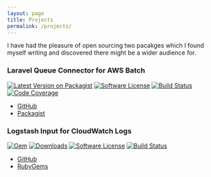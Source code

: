 ```yaml
---
layout: page
title: Projects
permalink: /projects/
---
```


I have had the pleasure of open sourcing two pacakges which I found myself
writing and discovered there might be a wider audience for.

### Laravel Queue Connector for AWS Batch
[![Latest Version on Packagist][ico-laravel-queue-batch-version]][link-laravel-queue-batch-packagist]
[![Software License][ico-laravel-queue-batch-license]][link-laravel-queue-batch-license]
[![Build Status][ico-laravel-queue-batch-travis]][link-laravel-queue-batch-travis]
[![Code Coverage][ico-laravel-queue-batch-coverage]][link-laravel-queue-batch-coverage]
* [GitHub](https://github.com/lukewaite/laravel-queue-aws-batch/)
* [Packagist](https://packagist.org/packages/lukewaite/laravel-queue-aws-batch)


### Logstash Input for CloudWatch Logs
[![Gem][ico-logstash-input-cwl-version]][link-logstash-input-cwl-rubygems]
[![Downloads][ico-logstash-input-cwl-downloads]][link-logstash-input-cwl-rubygems]
[![Software License][ico-logstash-input-cwl-license]][link-logstash-input-cwl-license]
[![Build Status][ico-logstash-input-cwl-travis]][link-logstash-input-cwl-travis]
* [GitHub](https://github.com/lukewaite/logstash-input-cloudwatch-logs/)
* [RubyGems](https://rubygems.org/gems/logstash-input-cloudwatch_logs/)

[ico-logstash-input-cwl-version]: https://img.shields.io/gem/v/logstash-input-cloudwatch_logs.svg?style=flat-square
[ico-logstash-input-cwl-downloads]: https://img.shields.io/gem/dt/logstash-input-cloudwatch_logs.svg?style=flat-square
[ico-logstash-input-cwl-license]: https://img.shields.io/badge/License-Apache%202.0-blue.svg?style=flat-square
[ico-logstash-input-cwl-travis]: https://img.shields.io/travis/lukewaite/logstash-input-cloudwatch-logs.svg?style=flat-square

[link-logstash-input-cwl-rubygems]: https://rubygems.org/gems/logstash-input-cloudwatch_logs
[link-logstash-input-cwl-travis]: https://travis-ci.org/lukewaite/logstash-input-cloudwatch_logs
[link-logstash-input-cwl-license]: https://github.com/lukewaite/logstash-input-cloudwatch-logs/blob/master/LICENSE

[ico-laravel-queue-batch-version]: https://img.shields.io/packagist/v/lukewaite/laravel-queue-aws-batch.svg?style=flat-square
[ico-laravel-queue-batch-license]: https://img.shields.io/badge/license-MIT-brightgreen.svg?style=flat-square
[ico-laravel-queue-batch-travis]: https://img.shields.io/travis/lukewaite/laravel-queue-aws-batch/master.svg?style=flat-square
[ico-laravel-queue-batch-coverage]: https://img.shields.io/scrutinizer/coverage/g/lukewaite/laravel-queue-aws-batch/master.svg?style=flat-square

[link-laravel-queue-batch-packagist]: https://packagist.org/packages/lukewaite/laravel-queue-aws-batch
[link-laravel-queue-batch-travis]: https://travis-ci.org/lukewaite/laravel-queue-aws-batch
[link-laravel-queue-batch-coverage]: https://scrutinizer-ci.com/g/lukewaite/laravel-queue-aws-batch/?branch=master
[link-laravel-queue-batch-license]: https://github.com/lukewaite/laravel-queue-aws-batch/blob/master/LICENSE
